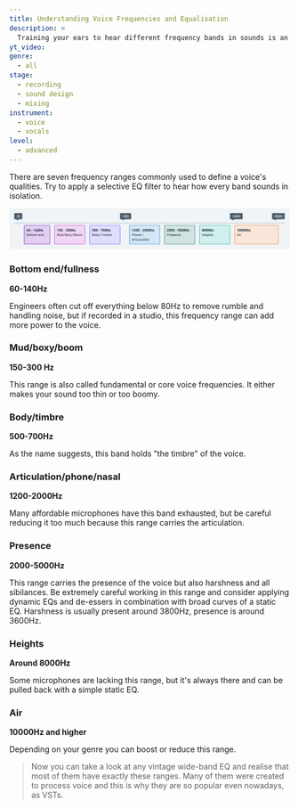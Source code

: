 ```yaml
---
title: Understanding Voice Frequencies and Equalisation
description: >
  Training your ears to hear different frequency bands in sounds is an essential skill for music producers and sound engineers. There are multiple training tools available, but let's first understand how each frequency band affects the sound. Let's use vocals here as an example.
yt_video:
genre:
  - all
stage:
  - recording
  - sound design
  - mixing
instrument:
  - voice
  - vocals
level:
  - advanced
---
```

There are seven frequency ranges commonly used to define a voice's qualities. Try to apply a selective EQ filter to hear how every band sounds in isolation.

![Vocal EQ Bands](/assets/img/vocal_eq_bands.png)

### Bottom end/fullness
**60-140Hz**

Engineers often cut off everything below 80Hz to remove rumble and handling noise, but if recorded in a studio, this frequency range can add more power to the voice.

### Mud/boxy/boom
**150-300 Hz**

This range is also called fundamental or core voice frequencies. It either makes your sound too thin or too boomy.

### Body/timbre
**500-700Hz**

As the name suggests, this band holds "the timbre" of the voice.

### Articulation/phone/nasal
**1200-2000Hz**

Many affordable microphones have this band exhausted, but be careful reducing it too much because this range carries the articulation.

### Presence
**2000-5000Hz**

This range carries the presence of the voice but also harshness and all sibilances. Be extremely careful working in this range and consider applying dynamic EQs and de-essers in combination with broad curves of a static EQ. Harshness is usually present around 3800Hz, presence is around 3600Hz.

### Heights
**Around 8000Hz**

Some microphones are lacking this range, but it's always there and can be pulled back with a simple static EQ.

### Air
**10000Hz and higher**

Depending on your genre you can boost or reduce this range.

>Now you can take a look at any vintage wide-band EQ and realise that most of them have exactly these ranges. Many of them were created to process voice and this is why they are so popular even nowadays, as VSTs.
